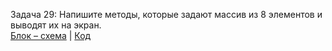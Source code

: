 Задача 29: Напишите методы, которые задают массив из 8 элементов и выводят их на экран.  
[Блок – схема](alg.drawio.png) | [Код](Program.cs)